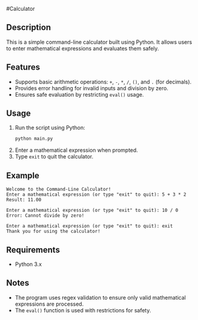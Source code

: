 #Calculator

## Description
This is a simple command-line calculator built using Python. It allows users to enter mathematical expressions and evaluates them safely.

## Features
- Supports basic arithmetic operations: `+`, `-`, `*`, `/`, `()`, and `.` (for decimals).
- Provides error handling for invalid inputs and division by zero.
- Ensures safe evaluation by restricting `eval()` usage.

## Usage
1. Run the script using Python:
   ```sh
   python main.py
   ```
2. Enter a mathematical expression when prompted.
3. Type `exit` to quit the calculator.

## Example
```
Welcome to the Command-Line Calculator!
Enter a mathematical expression (or type "exit" to quit): 5 + 3 * 2
Result: 11.00

Enter a mathematical expression (or type "exit" to quit): 10 / 0
Error: Cannot divide by zero!

Enter a mathematical expression (or type "exit" to quit): exit
Thank you for using the calculator!
```

## Requirements
- Python 3.x

## Notes
- The program uses regex validation to ensure only valid mathematical expressions are processed.
- The `eval()` function is used with restrictions for safety.

